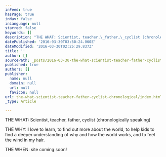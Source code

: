 ```yaml
---
inFeed: true
hasPage: true
inNav: false
inLanguage: null
starred: false
keywords: []
description: "THE WHAT: Scientist, teacher,\_father,\_cyclist (chronologically speaking)"
datePublished: '2016-03-30T03:50:24.060Z'
dateModified: '2016-03-30T02:25:29.837Z'
title: ''
author: []
sourcePath: _posts/2016-03-30-the-what-scientist-teacher-father-cyclist-chronological.md
published: true
authors: []
publisher:
  name: null
  domain: null
  url: null
  favicon: null
url: the-what-scientist-teacher-father-cyclist-chronological/index.html
_type: Article

---
```

THE WHAT: Scientist, teacher, father, cyclist (chronologically speaking)

THE WHY: I love to learn, to find out more about the world, to help kids to find a deeper understanding of why and how the world works, and to feel the wind in my hair.

THE WHEN: site coming soon!